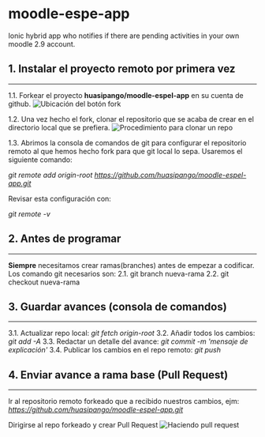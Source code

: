 # moodle-espe-app
Ionic hybrid app who notifies if there are pending activities in your own moodle 2.9 account.

## 1. Instalar el proyecto remoto por primera vez
-----
1.1. Forkear el proyecto **huasipango/moodle-espel-app** en su cuenta de 
github.
![Ubicación del botón 
fork](https://github-images.s3.amazonaws.com/help/bootcamp/Bootcamp-Fork.png)

1.2. Una vez hecho el fork, clonar el repositorio que se acaba de crear 
en el directorio local que se prefiera.
![Procedimiento para clonar un 
repo](https://help.github.com/assets/images/help/repository/https-url-clone.png)

1.3. Abrimos la consola de comandos de git para configurar el 
repositorio remoto al que hemos hecho fork para que git local lo sepa. 
Usaremos el siguiente comando:

*git remote add origin-root 
https://github.com/huasipango/moodle-espel-app.git*

Revisar esta configuración con:

*git remote -v*

## 2. Antes de programar
------
**Siempre** necesitamos crear ramas(branches) antes de empezar a 
codificar.
Los comando git necesarios son:
2.1. git branch nueva-rama
2.2. git checkout nueva-rama

## 3. Guardar avances (consola de comandos)
-------
3.1. Actualizar repo local: *git fetch origin-root* 
3.2. Añadir todos los cambios: *git add -A*
3.3. Redactar un detalle del avance: *git commit -m 'mensaje de 
explicación'*
3.4. Publicar los cambios en el repo remoto: *git push*

## 4. Enviar avance a rama base (Pull Request)
------
Ir al repositorio remoto forkeado que a recibido nuestros cambios, ejm: 
*https://github.com/huasipango/moodle-espel-app.git*

Dirigirse al repo forkeado y crear Pull Request
![Haciendo pull 
request](https://assets.digitalocean.com/articles/eng_python/PullRequest/PRButton.png)

